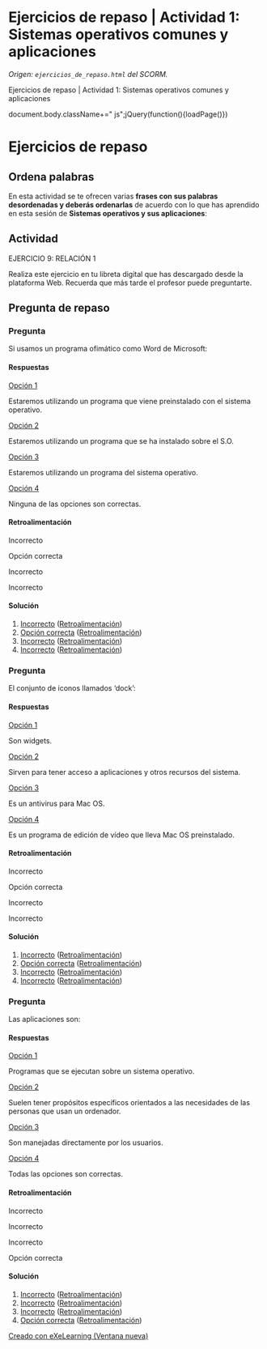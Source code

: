 # Ejercicios de repaso | Actividad 1: Sistemas operativos comunes y aplicaciones

_Origen: `ejercicios_de_repaso.html` del SCORM._





Ejercicios de repaso | Actividad 1: Sistemas operativos comunes y aplicaciones 











document.body.className+=" js";jQuery(function(){loadPage()})


# Ejercicios de repaso




## Ordena palabras





En esta actividad se te ofrecen varias **frases con sus palabras desordenadas y deberás ordenarlas** de acuerdo con lo que has aprendido en esta sesión de **Sistemas operativos y sus aplicaciones**:










## Actividad





EJERCICIO 9: RELACIÓN 1


Realiza este ejercicio en tu libreta digital que has descargado desde la plataforma Web. Recuerda que más tarde el profesor puede preguntarte.









## Pregunta de repaso






### Pregunta



Si usamos un programa ofimático como Word de Microsoft:




#### Respuestas




[Opción 1](#answer-41_89)





Estaremos utilizando un programa que viene preinstalado con el sistema operativo.







[Opción 2](#answer-41_767)





Estaremos utilizando un programa que se ha instalado sobre el S.O. 







[Opción 3](#answer-41_770)





Estaremos utilizando un programa del sistema operativo.







[Opción 4](#answer-41_773)





Ninguna de las opciones son correctas.







#### Retroalimentación



Incorrecto




Opción correcta




Incorrecto




Incorrecto






#### Solución


1. [Incorrecto](#answer-41_89) ([Retroalimentación](#sa0b41_86))
2. [Opción correcta](#answer-41_767) ([Retroalimentación](#sa1b41_86))
3. [Incorrecto](#answer-41_770) ([Retroalimentación](#sa2b41_86))
4. [Incorrecto](#answer-41_773) ([Retroalimentación](#sa3b41_86))






### Pregunta



El conjunto de iconos llamados ‘dock’:




#### Respuestas




[Opción 1](#answer-41_779)





Son widgets.







[Opción 2](#answer-41_782)





Sirven para tener acceso a aplicaciones y otros recursos del sistema.







[Opción 3](#answer-41_785)





Es un antivirus para Mac OS. 







[Opción 4](#answer-41_788)





Es un programa de edición de vídeo que lleva Mac OS preinstalado.







#### Retroalimentación



Incorrecto




Opción correcta




Incorrecto




Incorrecto






#### Solución


1. [Incorrecto](#answer-41_779) ([Retroalimentación](#sa0b41_776))
2. [Opción correcta](#answer-41_782) ([Retroalimentación](#sa1b41_776))
3. [Incorrecto](#answer-41_785) ([Retroalimentación](#sa2b41_776))
4. [Incorrecto](#answer-41_788) ([Retroalimentación](#sa3b41_776))






### Pregunta



Las aplicaciones son:




#### Respuestas




[Opción 1](#answer-41_794)





Programas que se ejecutan sobre un sistema operativo. 







[Opción 2](#answer-41_797)





Suelen tener propósitos específicos orientados a las necesidades de las personas que usan un ordenador.







[Opción 3](#answer-41_800)





Son manejadas directamente por los usuarios. 







[Opción 4](#answer-41_803)





Todas las opciones son correctas.







#### Retroalimentación



Incorrecto




Incorrecto




Incorrecto




Opción correcta






#### Solución


1. [Incorrecto](#answer-41_794) ([Retroalimentación](#sa0b41_791))
2. [Incorrecto](#answer-41_797) ([Retroalimentación](#sa1b41_791))
3. [Incorrecto](#answer-41_800) ([Retroalimentación](#sa2b41_791))
4. [Opción correcta](#answer-41_803) ([Retroalimentación](#sa3b41_791))










[Creado con eXeLearning (Ventana nueva)](https://exelearning.net/)



